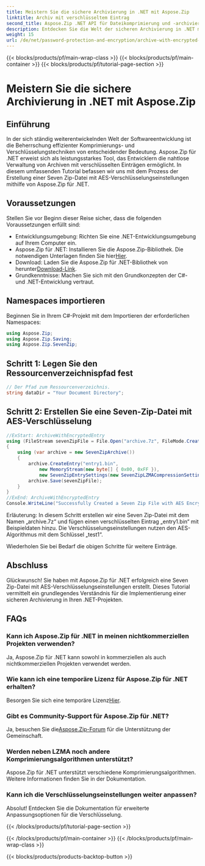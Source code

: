 ```yaml
---
title: Meistern Sie die sichere Archivierung in .NET mit Aspose.Zip
linktitle: Archiv mit verschlüsseltem Eintrag
second_title: Aspose.Zip .NET API für Dateikomprimierung und -archivierung
description: Entdecken Sie die Welt der sicheren Archivierung in .NET mit Aspose.Zip. Erstellen Sie mühelos sieben Zip-Dateien mit AES-Verschlüsselung. Steigern Sie jetzt Ihre Entwicklungsfähigkeiten!
weight: 15
url: /de/net/password-protection-and-encryption/archive-with-encrypted-entry/
---
```


{{< blocks/products/pf/main-wrap-class >}}
{{< blocks/products/pf/main-container >}}
{{< blocks/products/pf/tutorial-page-section >}}

# Meistern Sie die sichere Archivierung in .NET mit Aspose.Zip


## Einführung

In der sich ständig weiterentwickelnden Welt der Softwareentwicklung ist die Beherrschung effizienter Komprimierungs- und Verschlüsselungstechniken von entscheidender Bedeutung. Aspose.Zip für .NET erweist sich als leistungsstarkes Tool, das Entwicklern die nahtlose Verwaltung von Archiven mit verschlüsselten Einträgen ermöglicht. In diesem umfassenden Tutorial befassen wir uns mit dem Prozess der Erstellung einer Seven Zip-Datei mit AES-Verschlüsselungseinstellungen mithilfe von Aspose.Zip für .NET.

## Voraussetzungen

Stellen Sie vor Beginn dieser Reise sicher, dass die folgenden Voraussetzungen erfüllt sind:

- Entwicklungsumgebung: Richten Sie eine .NET-Entwicklungsumgebung auf Ihrem Computer ein.
-  Aspose.Zip für .NET: Installieren Sie die Aspose.Zip-Bibliothek. Die notwendigen Unterlagen finden Sie hier[Hier](https://reference.aspose.com/zip/net/).
-  Download: Laden Sie die Aspose.Zip für .NET-Bibliothek von herunter[Download-Link](https://releases.aspose.com/zip/net/).
- Grundkenntnisse: Machen Sie sich mit den Grundkonzepten der C#- und .NET-Entwicklung vertraut.

## Namespaces importieren

Beginnen Sie in Ihrem C#-Projekt mit dem Importieren der erforderlichen Namespaces:

```csharp
using Aspose.Zip;
using Aspose.Zip.Saving;
using Aspose.Zip.SevenZip;
```

## Schritt 1: Legen Sie den Ressourcenverzeichnispfad fest

```csharp
// Der Pfad zum Ressourcenverzeichnis.
string dataDir = "Your Document Directory";
```

## Schritt 2: Erstellen Sie eine Seven-Zip-Datei mit AES-Verschlüsselung

```csharp
//ExStart: ArchiveWithEncryptedEntry
using (FileStream sevenZipFile = File.Open("archive.7z", FileMode.Create))
{
    using (var archive = new SevenZipArchive())
    {
        archive.CreateEntry("entry1.bin", 
            new MemoryStream(new byte[] { 0x00, 0xFF }), 
            new SevenZipEntrySettings(new SevenZipLZMACompressionSettings(), new SevenZipAESEncryptionSettings("test1")));
        archive.Save(sevenZipFile);
    }
}
//ExEnd: ArchiveWithEncryptedEntry
Console.WriteLine("Successfully Created a Seven Zip File with AES Encryption Settings");
```

Erläuterung: In diesem Schritt erstellen wir eine Seven Zip-Datei mit dem Namen „archive.7z“ und fügen einen verschlüsselten Eintrag „entry1.bin“ mit Beispieldaten hinzu. Die Verschlüsselungseinstellungen nutzen den AES-Algorithmus mit dem Schlüssel „test1“.

Wiederholen Sie bei Bedarf die obigen Schritte für weitere Einträge.

## Abschluss

Glückwunsch! Sie haben mit Aspose.Zip für .NET erfolgreich eine Seven Zip-Datei mit AES-Verschlüsselungseinstellungen erstellt. Dieses Tutorial vermittelt ein grundlegendes Verständnis für die Implementierung einer sicheren Archivierung in Ihren .NET-Projekten.

## FAQs

### Kann ich Aspose.Zip für .NET in meinen nichtkommerziellen Projekten verwenden?
Ja, Aspose.Zip für .NET kann sowohl in kommerziellen als auch nichtkommerziellen Projekten verwendet werden.

### Wie kann ich eine temporäre Lizenz für Aspose.Zip für .NET erhalten?
 Besorgen Sie sich eine temporäre Lizenz[Hier](https://purchase.aspose.com/temporary-license/).

### Gibt es Community-Support für Aspose.Zip für .NET?
 Ja, besuchen Sie die[Aspose.Zip-Forum](https://forum.aspose.com/c/zip/37) für die Unterstützung der Gemeinschaft.

### Werden neben LZMA noch andere Komprimierungsalgorithmen unterstützt?
Aspose.Zip für .NET unterstützt verschiedene Komprimierungsalgorithmen. Weitere Informationen finden Sie in der Dokumentation.

### Kann ich die Verschlüsselungseinstellungen weiter anpassen?
Absolut! Entdecken Sie die Dokumentation für erweiterte Anpassungsoptionen für die Verschlüsselung.


{{< /blocks/products/pf/tutorial-page-section >}}

{{< /blocks/products/pf/main-container >}}
{{< /blocks/products/pf/main-wrap-class >}}

{{< blocks/products/products-backtop-button >}}
